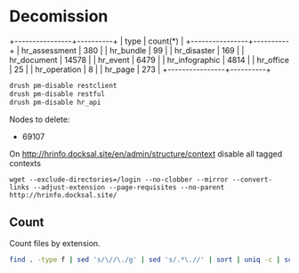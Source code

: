 # Decomission

+----------------+----------+
| type           | count(*) |
+----------------+----------+
| hr_assessment  |      380 |
| hr_bundle      |       99 |
| hr_disaster    |      169 |
| hr_document    |    14578 |
| hr_event       |     6479 |
| hr_infographic |     4814 |
| hr_office      |       25 |
| hr_operation   |        8 |
| hr_page        |      273 |
+----------------+----------+

```bash
drush pm-disable restclient
drush pm-disable restful
drush pm-disable hr_api
```

Nodes to delete:

- 69107


On http://hrinfo.docksal.site/en/admin/structure/context disable all tagged contexts

```
wget --exclude-directories=/login --no-clobber --mirror --convert-links --adjust-extension --page-requisites --no-parent http://hrinfo.docksal.site/
```

## Count

Count files by extension.

```bash
find . -type f | sed 's/\//\./g' | sed 's/.*\.//' | sort | uniq -c | sort -rn | head -n 20
```
